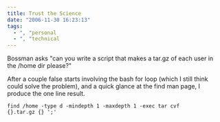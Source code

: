 ```yaml
---
title: Trust the Science
date: "2006-11-30 16:23:13"
tags:
  - ", "personal
  - ", "technical
---
```

Bossman asks "can you write a script that makes a tar.gz of each user in the /home dir please?"

After a couple false starts involving the bash for loop (which I still think could solve the problem), and a quick glance at the find man page, I produce the one line result.

<code>find /home -type d -mindepth 1 -maxdepth 1 -exec tar cvf {}.tar.gz {} ';'</code>



